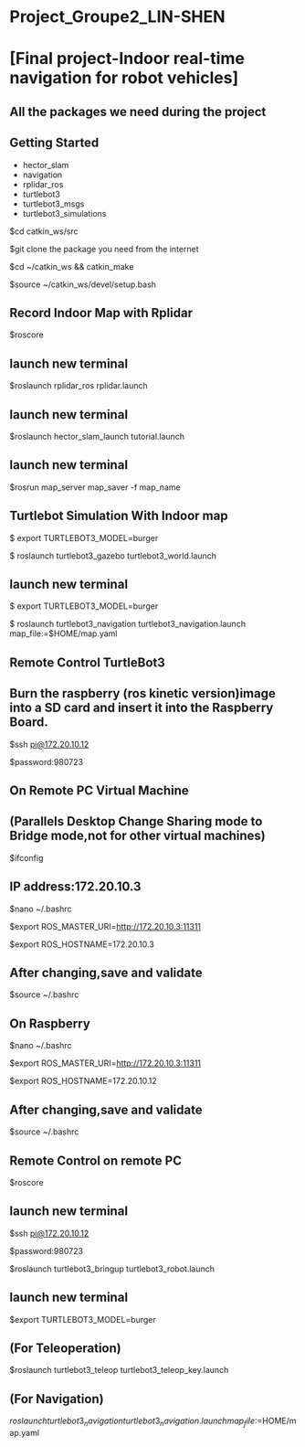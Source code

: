 # Project_Groupe2_LIN-SHEN


# [Final project-Indoor real-time navigation for robot vehicles]

All the packages we need during the project
-------------------------------------------

Getting Started
---------------

- hector_slam
- navigation
- rplidar_ros
- turtlebot3
- turtlebot3_msgs
- turtlebot3_simulations  

$cd catkin_ws/src

$git clone the package you need from the internet  

$cd ~/catkin_ws && catkin_make  

$source ~/catkin_ws/devel/setup.bash  

Record Indoor Map with Rplidar  
------------------------------
$roscore  

launch new terminal  
-------------------

$roslaunch rplidar_ros rplidar.launch  

launch new terminal  
-------------------
$roslaunch hector_slam_launch tutorial.launch  

launch new terminal  
-------------------

$rosrun map_server map_saver -f  map_name  

Turtlebot Simulation With Indoor map  
------------------------------------

$ export TURTLEBOT3_MODEL=burger  

$ roslaunch turtlebot3_gazebo turtlebot3_world.launch  

launch new terminal  
-------------------

$ export TURTLEBOT3_MODEL=burger  

$ roslaunch turtlebot3_navigation turtlebot3_navigation.launch map_file:=$HOME/map.yaml  

Remote Control TurtleBot3  
-------------------------
Burn the raspberry (ros kinetic version)image into a SD card and insert it into the Raspberry Board.  
---------------------------------------------------------------------------------------------------
$ssh pi@172.20.10.12  

$password:980723  

On Remote PC Virtual Machine  
----------------------------
(Parallels Desktop Change Sharing mode to Bridge mode,not for other virtual machines)  
-------------------------------------------------------------------------------------
$ifconfig  

IP address:172.20.10.3  
-----------------------
$nano ~/.bashrc  

$export ROS_MASTER_URI=http://172.20.10.3:11311  

$export ROS_HOSTNAME=172.20.10.3  

After changing,save and validate  
--------------------------------
$source ~/.bashrc  

On Raspberry  
------------
$nano ~/.bashrc  

$export ROS_MASTER_URI=http://172.20.10.3:11311  

$export ROS_HOSTNAME=172.20.10.12  

After changing,save and validate  
--------------------------------
$source ~/.bashrc  

Remote Control on remote PC  
---------------------------
$roscore  

launch new terminal  
-------------------
$ssh pi@172.20.10.12  

$password:980723  

$roslaunch turtlebot3_bringup turtlebot3_robot.launch  

launch new terminal  
-------------------
$export TURTLEBOT3_MODEL=burger  

(For Teleoperation)  
-------------------
$roslaunch turtlebot3_teleop turtlebot3_teleop_key.launch  

(For Navigation)  
----------------
$roslaunch turtlebot3_navigation turtlebot3_navigation.launch map_file:=$HOME/map.yaml  
